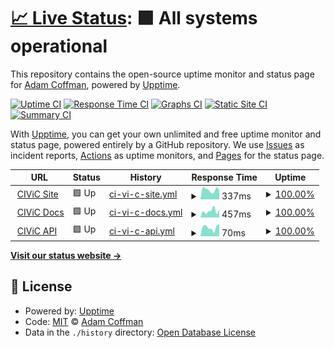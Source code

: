 # [📈 Live Status](https://acoffman.github.io/civic-status): <!--live status--> **🟩 All systems operational**

This repository contains the open-source uptime monitor and status page for [Adam Coffman](adamcoffman.dev), powered by [Upptime](https://github.com/upptime/upptime).

[![Uptime CI](https://github.com/acoffman/civic-status/workflows/Uptime%20CI/badge.svg)](https://github.com/acoffman/civic-status/actions?query=workflow%3A%22Uptime+CI%22)
[![Response Time CI](https://github.com/acoffman/civic-status/workflows/Response%20Time%20CI/badge.svg)](https://github.com/acoffman/civic-status/actions?query=workflow%3A%22Response+Time+CI%22)
[![Graphs CI](https://github.com/acoffman/civic-status/workflows/Graphs%20CI/badge.svg)](https://github.com/acoffman/civic-status/actions?query=workflow%3A%22Graphs+CI%22)
[![Static Site CI](https://github.com/acoffman/civic-status/workflows/Static%20Site%20CI/badge.svg)](https://github.com/acoffman/civic-status/actions?query=workflow%3A%22Static+Site+CI%22)
[![Summary CI](https://github.com/acoffman/civic-status/workflows/Summary%20CI/badge.svg)](https://github.com/acoffman/civic-status/actions?query=workflow%3A%22Summary+CI%22)

With [Upptime](https://upptime.js.org), you can get your own unlimited and free uptime monitor and status page, powered entirely by a GitHub repository. We use [Issues](https://github.com/acoffman/civic-status/issues) as incident reports, [Actions](https://github.com/acoffman/civic-status/actions) as uptime monitors, and [Pages](https://acoffman.github.io/civic-status) for the status page.

<!--start: status pages-->
<!-- This summary is generated by Upptime (https://github.com/upptime/upptime) -->
<!-- Do not edit this manually, your changes will be overwritten -->
<!-- prettier-ignore -->
| URL | Status | History | Response Time | Uptime |
| --- | ------ | ------- | ------------- | ------ |
| <img alt="" src="https://icons.duckduckgo.com/ip3/civicdb.org.ico" height="13"> [CIViC Site](https://civicdb.org) | 🟩 Up | [ci-vi-c-site.yml](https://github.com/acoffman/civic-status/commits/HEAD/history/ci-vi-c-site.yml) | <details><summary><img alt="Response time graph" src="./graphs/ci-vi-c-site/response-time-week.png" height="20"> 337ms</summary><br><a href="https://status.adamcoffman.dev/history/ci-vi-c-site"><img alt="Response time 325" src="https://img.shields.io/endpoint?url=https%3A%2F%2Fraw.githubusercontent.com%2Facoffman%2Fcivic-status%2FHEAD%2Fapi%2Fci-vi-c-site%2Fresponse-time.json"></a><br><a href="https://status.adamcoffman.dev/history/ci-vi-c-site"><img alt="24-hour response time 324" src="https://img.shields.io/endpoint?url=https%3A%2F%2Fraw.githubusercontent.com%2Facoffman%2Fcivic-status%2FHEAD%2Fapi%2Fci-vi-c-site%2Fresponse-time-day.json"></a><br><a href="https://status.adamcoffman.dev/history/ci-vi-c-site"><img alt="7-day response time 337" src="https://img.shields.io/endpoint?url=https%3A%2F%2Fraw.githubusercontent.com%2Facoffman%2Fcivic-status%2FHEAD%2Fapi%2Fci-vi-c-site%2Fresponse-time-week.json"></a><br><a href="https://status.adamcoffman.dev/history/ci-vi-c-site"><img alt="30-day response time 316" src="https://img.shields.io/endpoint?url=https%3A%2F%2Fraw.githubusercontent.com%2Facoffman%2Fcivic-status%2FHEAD%2Fapi%2Fci-vi-c-site%2Fresponse-time-month.json"></a><br><a href="https://status.adamcoffman.dev/history/ci-vi-c-site"><img alt="1-year response time 325" src="https://img.shields.io/endpoint?url=https%3A%2F%2Fraw.githubusercontent.com%2Facoffman%2Fcivic-status%2FHEAD%2Fapi%2Fci-vi-c-site%2Fresponse-time-year.json"></a></details> | <details><summary><a href="https://status.adamcoffman.dev/history/ci-vi-c-site">100.00%</a></summary><a href="https://status.adamcoffman.dev/history/ci-vi-c-site"><img alt="All-time uptime 100.00%" src="https://img.shields.io/endpoint?url=https%3A%2F%2Fraw.githubusercontent.com%2Facoffman%2Fcivic-status%2FHEAD%2Fapi%2Fci-vi-c-site%2Fuptime.json"></a><br><a href="https://status.adamcoffman.dev/history/ci-vi-c-site"><img alt="24-hour uptime 100.00%" src="https://img.shields.io/endpoint?url=https%3A%2F%2Fraw.githubusercontent.com%2Facoffman%2Fcivic-status%2FHEAD%2Fapi%2Fci-vi-c-site%2Fuptime-day.json"></a><br><a href="https://status.adamcoffman.dev/history/ci-vi-c-site"><img alt="7-day uptime 100.00%" src="https://img.shields.io/endpoint?url=https%3A%2F%2Fraw.githubusercontent.com%2Facoffman%2Fcivic-status%2FHEAD%2Fapi%2Fci-vi-c-site%2Fuptime-week.json"></a><br><a href="https://status.adamcoffman.dev/history/ci-vi-c-site"><img alt="30-day uptime 100.00%" src="https://img.shields.io/endpoint?url=https%3A%2F%2Fraw.githubusercontent.com%2Facoffman%2Fcivic-status%2FHEAD%2Fapi%2Fci-vi-c-site%2Fuptime-month.json"></a><br><a href="https://status.adamcoffman.dev/history/ci-vi-c-site"><img alt="1-year uptime 100.00%" src="https://img.shields.io/endpoint?url=https%3A%2F%2Fraw.githubusercontent.com%2Facoffman%2Fcivic-status%2FHEAD%2Fapi%2Fci-vi-c-site%2Fuptime-year.json"></a></details>
| <img alt="" src="https://icons.duckduckgo.com/ip3/docs.civicdb.org.ico" height="13"> [CIViC Docs](https://docs.civicdb.org) | 🟩 Up | [ci-vi-c-docs.yml](https://github.com/acoffman/civic-status/commits/HEAD/history/ci-vi-c-docs.yml) | <details><summary><img alt="Response time graph" src="./graphs/ci-vi-c-docs/response-time-week.png" height="20"> 457ms</summary><br><a href="https://status.adamcoffman.dev/history/ci-vi-c-docs"><img alt="Response time 563" src="https://img.shields.io/endpoint?url=https%3A%2F%2Fraw.githubusercontent.com%2Facoffman%2Fcivic-status%2FHEAD%2Fapi%2Fci-vi-c-docs%2Fresponse-time.json"></a><br><a href="https://status.adamcoffman.dev/history/ci-vi-c-docs"><img alt="24-hour response time 556" src="https://img.shields.io/endpoint?url=https%3A%2F%2Fraw.githubusercontent.com%2Facoffman%2Fcivic-status%2FHEAD%2Fapi%2Fci-vi-c-docs%2Fresponse-time-day.json"></a><br><a href="https://status.adamcoffman.dev/history/ci-vi-c-docs"><img alt="7-day response time 457" src="https://img.shields.io/endpoint?url=https%3A%2F%2Fraw.githubusercontent.com%2Facoffman%2Fcivic-status%2FHEAD%2Fapi%2Fci-vi-c-docs%2Fresponse-time-week.json"></a><br><a href="https://status.adamcoffman.dev/history/ci-vi-c-docs"><img alt="30-day response time 600" src="https://img.shields.io/endpoint?url=https%3A%2F%2Fraw.githubusercontent.com%2Facoffman%2Fcivic-status%2FHEAD%2Fapi%2Fci-vi-c-docs%2Fresponse-time-month.json"></a><br><a href="https://status.adamcoffman.dev/history/ci-vi-c-docs"><img alt="1-year response time 563" src="https://img.shields.io/endpoint?url=https%3A%2F%2Fraw.githubusercontent.com%2Facoffman%2Fcivic-status%2FHEAD%2Fapi%2Fci-vi-c-docs%2Fresponse-time-year.json"></a></details> | <details><summary><a href="https://status.adamcoffman.dev/history/ci-vi-c-docs">100.00%</a></summary><a href="https://status.adamcoffman.dev/history/ci-vi-c-docs"><img alt="All-time uptime 100.00%" src="https://img.shields.io/endpoint?url=https%3A%2F%2Fraw.githubusercontent.com%2Facoffman%2Fcivic-status%2FHEAD%2Fapi%2Fci-vi-c-docs%2Fuptime.json"></a><br><a href="https://status.adamcoffman.dev/history/ci-vi-c-docs"><img alt="24-hour uptime 100.00%" src="https://img.shields.io/endpoint?url=https%3A%2F%2Fraw.githubusercontent.com%2Facoffman%2Fcivic-status%2FHEAD%2Fapi%2Fci-vi-c-docs%2Fuptime-day.json"></a><br><a href="https://status.adamcoffman.dev/history/ci-vi-c-docs"><img alt="7-day uptime 100.00%" src="https://img.shields.io/endpoint?url=https%3A%2F%2Fraw.githubusercontent.com%2Facoffman%2Fcivic-status%2FHEAD%2Fapi%2Fci-vi-c-docs%2Fuptime-week.json"></a><br><a href="https://status.adamcoffman.dev/history/ci-vi-c-docs"><img alt="30-day uptime 100.00%" src="https://img.shields.io/endpoint?url=https%3A%2F%2Fraw.githubusercontent.com%2Facoffman%2Fcivic-status%2FHEAD%2Fapi%2Fci-vi-c-docs%2Fuptime-month.json"></a><br><a href="https://status.adamcoffman.dev/history/ci-vi-c-docs"><img alt="1-year uptime 100.00%" src="https://img.shields.io/endpoint?url=https%3A%2F%2Fraw.githubusercontent.com%2Facoffman%2Fcivic-status%2FHEAD%2Fapi%2Fci-vi-c-docs%2Fuptime-year.json"></a></details>
| <img alt="" src="https://icons.duckduckgo.com/ip3/civicdb.org.ico" height="13"> [CIViC API](https://civicdb.org/api/graphiql) | 🟩 Up | [ci-vi-c-api.yml](https://github.com/acoffman/civic-status/commits/HEAD/history/ci-vi-c-api.yml) | <details><summary><img alt="Response time graph" src="./graphs/ci-vi-c-api/response-time-week.png" height="20"> 70ms</summary><br><a href="https://status.adamcoffman.dev/history/ci-vi-c-api"><img alt="Response time 68" src="https://img.shields.io/endpoint?url=https%3A%2F%2Fraw.githubusercontent.com%2Facoffman%2Fcivic-status%2FHEAD%2Fapi%2Fci-vi-c-api%2Fresponse-time.json"></a><br><a href="https://status.adamcoffman.dev/history/ci-vi-c-api"><img alt="24-hour response time 97" src="https://img.shields.io/endpoint?url=https%3A%2F%2Fraw.githubusercontent.com%2Facoffman%2Fcivic-status%2FHEAD%2Fapi%2Fci-vi-c-api%2Fresponse-time-day.json"></a><br><a href="https://status.adamcoffman.dev/history/ci-vi-c-api"><img alt="7-day response time 70" src="https://img.shields.io/endpoint?url=https%3A%2F%2Fraw.githubusercontent.com%2Facoffman%2Fcivic-status%2FHEAD%2Fapi%2Fci-vi-c-api%2Fresponse-time-week.json"></a><br><a href="https://status.adamcoffman.dev/history/ci-vi-c-api"><img alt="30-day response time 64" src="https://img.shields.io/endpoint?url=https%3A%2F%2Fraw.githubusercontent.com%2Facoffman%2Fcivic-status%2FHEAD%2Fapi%2Fci-vi-c-api%2Fresponse-time-month.json"></a><br><a href="https://status.adamcoffman.dev/history/ci-vi-c-api"><img alt="1-year response time 68" src="https://img.shields.io/endpoint?url=https%3A%2F%2Fraw.githubusercontent.com%2Facoffman%2Fcivic-status%2FHEAD%2Fapi%2Fci-vi-c-api%2Fresponse-time-year.json"></a></details> | <details><summary><a href="https://status.adamcoffman.dev/history/ci-vi-c-api">100.00%</a></summary><a href="https://status.adamcoffman.dev/history/ci-vi-c-api"><img alt="All-time uptime 100.00%" src="https://img.shields.io/endpoint?url=https%3A%2F%2Fraw.githubusercontent.com%2Facoffman%2Fcivic-status%2FHEAD%2Fapi%2Fci-vi-c-api%2Fuptime.json"></a><br><a href="https://status.adamcoffman.dev/history/ci-vi-c-api"><img alt="24-hour uptime 100.00%" src="https://img.shields.io/endpoint?url=https%3A%2F%2Fraw.githubusercontent.com%2Facoffman%2Fcivic-status%2FHEAD%2Fapi%2Fci-vi-c-api%2Fuptime-day.json"></a><br><a href="https://status.adamcoffman.dev/history/ci-vi-c-api"><img alt="7-day uptime 100.00%" src="https://img.shields.io/endpoint?url=https%3A%2F%2Fraw.githubusercontent.com%2Facoffman%2Fcivic-status%2FHEAD%2Fapi%2Fci-vi-c-api%2Fuptime-week.json"></a><br><a href="https://status.adamcoffman.dev/history/ci-vi-c-api"><img alt="30-day uptime 100.00%" src="https://img.shields.io/endpoint?url=https%3A%2F%2Fraw.githubusercontent.com%2Facoffman%2Fcivic-status%2FHEAD%2Fapi%2Fci-vi-c-api%2Fuptime-month.json"></a><br><a href="https://status.adamcoffman.dev/history/ci-vi-c-api"><img alt="1-year uptime 100.00%" src="https://img.shields.io/endpoint?url=https%3A%2F%2Fraw.githubusercontent.com%2Facoffman%2Fcivic-status%2FHEAD%2Fapi%2Fci-vi-c-api%2Fuptime-year.json"></a></details>

<!--end: status pages-->

[**Visit our status website →**](https://acoffman.github.io/civic-status)

## 📄 License

- Powered by: [Upptime](https://github.com/upptime/upptime)
- Code: [MIT](./LICENSE) © [Adam Coffman](adamcoffman.dev)
- Data in the `./history` directory: [Open Database License](https://opendatacommons.org/licenses/odbl/1-0/)
